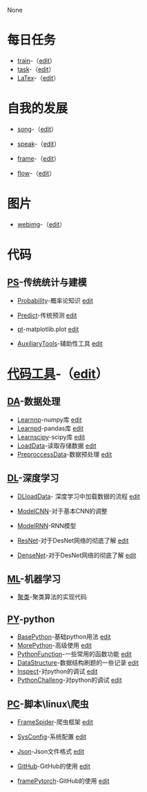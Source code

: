 None
# 每日任务

- [train](https://xtj2020.top/train)-（[edit](./tain/index.md)）
- [task](https://xtj2020.top/task)-（[edit](./task/index.md)）
- [LaTex](https://xtj2020.top/LaTex)-（[edit](./LaTex/index.md)）


# 自我的发展

- [song](https://xtj2020.top/song)-（[edit](./song/index.md)）

- [speak](https://xtj2020.top/speak)-（[edit](./speak/index.md)）

- [frame](https://xtj2020.top/frame)-（[edit](./frame/index.md)）

- [flow](https://xtj2020.top/flow)-（[edit](./flow/index.md)）


# 图片

- [webimg](https://xtj2020.top/webimg)-（[edit](./webimg/index.md)）

# 代码




## [PS](./stone/PS)-传统统计与建模
- [Probability](https://xtj2020.top/stone/PS/probability.html)-概率论知识
[edit](./stone/PS/probability.md)

- [Predict](https://xtj2020.top/stone/PS/predict.html)-传统预测
[edit](./stone/PS/predict.md)



- [pt](https://xtj2020.top/frame/WT/pt.html)-matplotlib.plot
[edit](./stone/WT/pt.md)
- [AuxiliaryTools](https://xtj2020.top/frame/WT/AuxiliaryTools.html)-辅助性工具
[edit](./stone/WT/AuxiliaryTools.md)

# [代码工具](./toolbox)-（[edit](./toolbox/index.md)）

## [DA](./toolbox/DA)-数据处理

- [Learnnp](https://xtj2020.top/toolbox/DA/Learnnp.html)-numpy库
[edit](./toolbox/DA/Learnnp.md)
- [Learnpd](https://xtj2020.top/toolbox/DA/Learnpd.html)-pandas库
[edit](./toolbox/DA/Learnpd.md)
- [Learnscipy](https://xtj2020.top/toolbox/DA/Learnscipy.html)-scipy库
[edit](./toolbox/DA/Learnscipy.md)
- [LoadData](https://xtj2020.top/toolbox/DA/LoadData.html)-读取存储数据
[edit](./toolbox/DA/LoadData.md)
- [PreproccessData](https://xtj2020.top/toolbox/DA/PreproccessData.html)-数据预处理
[edit](./toolbox/DA/PreproccessData.md)


## [DL](./toolbox/DL)-深度学习

- [DLloadData](https://xtj2020.top/toolbox/DL/DLloadData.html)- 深度学习中加载数据的流程
[edit](./toolbox/DL/DLloadData.md)

- [ModelCNN](https://xtj2020.top/toolbox/DL/ModelCNN.html)-对于基本CNN的调整
- [ModelRNN](https://xtj2020.top/toolbox/DL/ModelRNN.html)-RNN模型

- [ResNet](https://xtj2020.top/toolbox/DL/ResNet.html)-对于DesNet网络的彻底了解
[edit](./toolbox/DL/ResNet.md)
- [DenseNet](https://xtj2020.top/toolbox/DL/DenseNet.html)-对于DesNet网络的彻底了解
[edit](./toolbox/DL/DenseNet.md)

## [ML](./toolbox/ML)-机器学习

- [聚类](https://xtj2020.top/toolbox/ML/聚类.html)-聚类算法的实现代码


## [PY](./toolbox/PY)-python

- [BasePython](https://xtj2020.top/toolbox/PY/BasePython.html)-基础python用法
[edit](./toolbox/PY/BasePython.md)
- [MorePython](https://xtj2020.top/toolbox/PY/MorePython.html)-高级使用
[edit](./toolbox/PY/MorePython.md)
- [PythonFunction](https://xtj2020.top/toolbox/PY/functionBook.html)-一些常用的函数功能
[edit](./toolbox/PY/functionBook.md)
- [DataStructure](https://xtj2020.top/toolbox/PY/DataStructure.html)-数据结构刷题的一些记录
[edit](./toolbox/PY/DataStructure.md)
- [Inspect](https://xtj2020.top/toolbox/PY/Inspect.html)-对python的调试
[edit](./toolbox/PY/Inspect.md)
- [PythonChalleng](https://xtj2020.top/toolbox/PY/PythonChalleng.html)-对python的调试
[edit](./toolbox/PY/PythonChalleng.md)




## [PC](./toolbox/PC)-脚本\linux\爬虫

- [FrameSpider](https://xtj2020.top/toolbox/PC/FrameSpider.html)-爬虫框架
[edit](./toolbox/PC/FrameSpider.md)
- [SysConfig](https://xtj2020.top/toolbox/PC/sysConfig.html)-系统配置
[edit](./toolbox/PC/sysConfig.md)
- [Json](https://xtj2020.top/toolbox/PC/Json.html)-Json文件格式
 [edit](./toolbox/PC/Json.md)
- [GitHub](https://xtj2020.top/toolbox/PC/GitHub.html)-GitHub的使用
[edit](./toolbox/PC/GitHub.md)

- [framePytorch](https://xtj2020.top/toolbox/PT/framePytorch.html)-GitHub的使用
[edit](./toolbox/PT/framePytorch.md)

